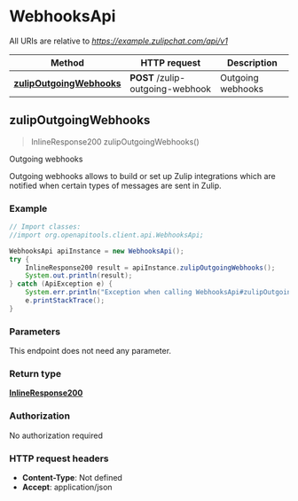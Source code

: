 # WebhooksApi

All URIs are relative to *https://example.zulipchat.com/api/v1*

Method | HTTP request | Description
------------- | ------------- | -------------
[**zulipOutgoingWebhooks**](WebhooksApi.md#zulipOutgoingWebhooks) | **POST** /zulip-outgoing-webhook | Outgoing webhooks



## zulipOutgoingWebhooks

> InlineResponse200 zulipOutgoingWebhooks()

Outgoing webhooks

Outgoing webhooks allows to build or set up Zulip integrations which are notified when certain types of messages are sent in Zulip. 

### Example

```java
// Import classes:
//import org.openapitools.client.api.WebhooksApi;

WebhooksApi apiInstance = new WebhooksApi();
try {
    InlineResponse200 result = apiInstance.zulipOutgoingWebhooks();
    System.out.println(result);
} catch (ApiException e) {
    System.err.println("Exception when calling WebhooksApi#zulipOutgoingWebhooks");
    e.printStackTrace();
}
```

### Parameters

This endpoint does not need any parameter.

### Return type

[**InlineResponse200**](InlineResponse200.md)

### Authorization

No authorization required

### HTTP request headers

- **Content-Type**: Not defined
- **Accept**: application/json

